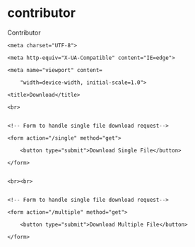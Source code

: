 # contributor
Contributor 
<!DOCTYPE html>

<html lang="en">


<head>

    <meta charset="UTF-8">

    <meta http-equiv="X-UA-Compatible" content="IE=edge">

    <meta name="viewport" content=

        "width=device-width, initial-scale=1.0">

    <title>Download</title>

</head>


<body>

    <br>


    <!-- Form to handle single file download request-->

    <form action="/single" method="get">

        <button type="submit">Download Single File</button>

    </form>


    <br><br>


    <!-- Form to handle single file download request-->

    <form action="/multiple" method="get">

        <button type="submit">Download Multiple File</button>

    </form>

</body>


</html>
